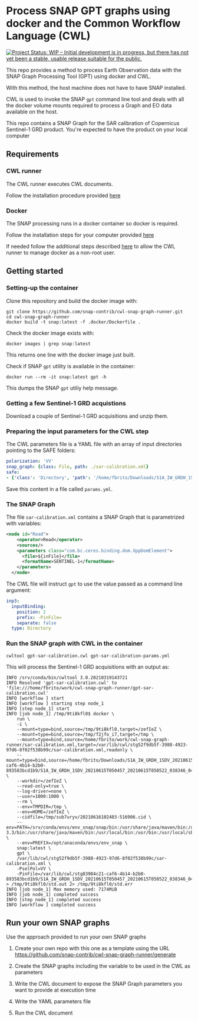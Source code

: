 # Process SNAP GPT graphs using docker and the Common Workflow Language (CWL)

[![Project Status: WIP – Initial development is in progress, but there has not yet been a stable, usable release suitable for the public.](https://www.repostatus.org/badges/latest/wip.svg)](https://www.repostatus.org/#wip)

This repo provides a method to process Earth Observation data with the SNAP Graph Processing Tool (GPT) using docker and CWL.

With this method, the host machine does not have to have SNAP installed. 

CWL is used to invoke the SNAP `gpt` command line tool and deals with all the docker volume mounts required to process a Graph and EO data available on the host.

This repo contains a SNAP Graph for the SAR calibration of Copernicus Sentinel-1 GRD product. You're expected to have the product on your local computer


## Requirements

### CWL runner

The CWL runner executes CWL documents. 

Follow the installation procedure provided [here](https://github.com/common-workflow-language/cwltool#install)

### Docker

The SNAP processing runs in a docker container so docker is required. 

Follow the installation steps for your computer provided [here](https://docs.docker.com/get-docker/)

If needed follow the additional steps described [here](https://docs.docker.com/engine/install/linux-postinstall/) to allow the CWL runner to manage docker as a non-root user.

## Getting started 

### Setting-up the container

Clone this repository and build the docker image with:

```console
git clone https://github.com/snap-contrib/cwl-snap-graph-runner.git
cd cwl-snap-graph-runner
docker build -t snap:latest -f .docker/Dockerfile .
```

Check the docker image exists with:

```console
docker images | grep snap:latest
```

This returns one line with the docker image just built.

Check if SNAP `gpt` utility is available in the container:

```console
docker run --rm -it snap:latest gpt -h
```

This dumps the SNAP `gpt` utiliy help message.

### Getting a few Sentinel-1 GRD acquistions

Download a couple of Sentinel-1 GRD acquisitions and unzip them.

### Preparing the input parameters for the CWL step

The CWL parameters file is a YAML file with an array of input directories pointing to the SAFE folders:

```yaml
polarization: 'VV'
snap_graph: {class: File, path: ./sar-calibration.xml}
safe: 
- {'class': 'Directory', 'path': '/home/fbrito/Downloads/S1A_IW_GRDH_1SDV_20210615T050457_20210615T050522_038346_048680_F42E.SAFE'}
```

Save this content in a file called `params.yml`.

### The SNAP Graph

The file `sar-calibration.xml` contains a SNAP Graph that is parametrized with variables:

```xml
<node id="Read">
    <operator>Read</operator>
    <sources/>
    <parameters class="com.bc.ceres.binding.dom.XppDomElement">
      <file>${inFile}</file>
      <formatName>SENTINEL-1</formatName>
    </parameters>
  </node>
```

The CWL file will instruct `gpt` to use the value passed as a command line argument:

```yaml
inp3:
  inputBinding:
    position: 2
    prefix: -PinFile=
    separate: false
  type: Directory
```

### Run the SNAP graph with CWL in the container

```console
cwltool gpt-sar-calibration.cwl gpt-sar-calibration-params.yml
```

This will process the Sentinel-1 GRD acquisitions with an output as:

```console
INFO /srv/conda/bin/cwltool 3.0.20210319143721
INFO Resolved 'gpt-sar-calibration.cwl' to 'file:///home/fbrito/work/cwl-snap-graph-runner/gpt-sar-calibration.cwl'
INFO [workflow ] start
INFO [workflow ] starting step node_1
INFO [step node_1] start
INFO [job node_1] /tmp/9ti8kfl0$ docker \
    run \
    -i \
    --mount=type=bind,source=/tmp/9ti8kfl0,target=/zefIeZ \
    --mount=type=bind,source=/tmp/f2jfo_i7,target=/tmp \
    --mount=type=bind,source=/home/fbrito/work/cwl-snap-graph-runner/sar-calibration.xml,target=/var/lib/cwl/stg52f9db5f-3988-4923-97d6-8f02f538b99c/sar-calibration.xml,readonly \
    --mount=type=bind,source=/home/fbrito/Downloads/S1A_IW_GRDH_1SDV_20210615T050457_20210615T050522_038346_048680_F42E.SAFE,target=/var/lib/cwl/stg83984c21-caf6-4b14-b2b0-893583bcd1b9/S1A_IW_GRDH_1SDV_20210615T050457_20210615T050522_038346_048680_F42E.SAFE,readonly \
    --workdir=/zefIeZ \
    --read-only=true \
    --log-driver=none \
    --user=1000:1000 \
    --rm \
    --env=TMPDIR=/tmp \
    --env=HOME=/zefIeZ \
    --cidfile=/tmp/sub7uryv/20210616102403-516906.cid \
    --env=PATH=/srv/conda/envs/env_snap/snap/bin:/usr/share/java/maven/bin:/usr/share/java/maven/bin:/opt/anaconda/bin:/opt/anaconda/condabin:/opt/anaconda/bin:/usr/lib64/qt-3.3/bin:/usr/share/java/maven/bin:/usr/local/bin:/usr/bin:/usr/local/sbin:/usr/sbin \
    --env=PREFIX=/opt/anaconda/envs/env_snap \
    snap:latest \
    gpt \
    /var/lib/cwl/stg52f9db5f-3988-4923-97d6-8f02f538b99c/sar-calibration.xml \
    -PselPol=VV \
    -PinFile=/var/lib/cwl/stg83984c21-caf6-4b14-b2b0-893583bcd1b9/S1A_IW_GRDH_1SDV_20210615T050457_20210615T050522_038346_048680_F42E.SAFE > /tmp/9ti8kfl0/std.out 2> /tmp/9ti8kfl0/std.err
INFO [job node_1] Max memory used: 7174MiB
INFO [job node_1] completed success
INFO [step node_1] completed success
INFO [workflow ] completed success
```

## Run your own SNAP graphs

Use the approach provided to run your own SNAP graphs

1. Create your own repo with this one as a template using the URL https://github.com/snap-contrib/cwl-snap-graph-runner/generate

2. Create the SNAP graphs including the variable to be used in the CWL as parameters

3. Write the CWL document to expose the SNAP Graph parameters you want to provide at execution time

4. Write the YAML parameters file 

5. Run the CWL document
